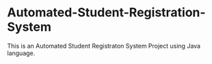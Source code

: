 # Automated-Student-Registration-System
This is an Automated Student Registraton System Project using Java language.
